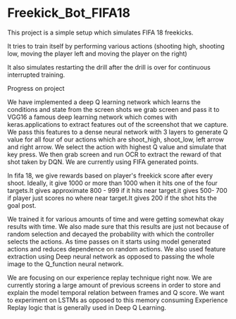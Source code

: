 # Freekick_Bot_FIFA18


This project is a simple setup which simulates FIFA 18 freekicks.

It tries to train itself by performing various actions (shooting high, shooting low, moving the player left and moving the player on the right)

It also simulates restarting the drill after the drill is over for continuous interrupted training.

Progress on project

We have implemented a deep Q learning network which learns the conditions and state from the screen shots we grab screen and pass it to VGG16 a famous deep learning network which comes with keras.applications to extract features out of the screenshot that we capture. We pass this features to a dense neural network with 3 layers to generate Q value for all four of our actions which are shoot_high, shoot_low, left arrow and right arrow. We select the action with highest Q value and simulate that key press. We then grab screen and run OCR to extract the reward of that shot taken by DQN. We are currently using FIFA generated points.

In fifa 18, we give rewards based on player's freekick score after every shoot. Ideally, it give 1000 or more than 1000 when it hits one of the four targets.It gives approximate 800 - 999 if it hits near target.it gives 500- 700 if player just scores no where near target.It gives 200 if the shot hits the goal post.

We trained it for various amounts of time and were getting somewhat okay results with time. We also made sure that this results are just not because of random selection and decayed the probability with which the controller selects the actions. As time passes on it starts using model generated actions and reduces dependence on random actions. We also used feature extraction using Deep neural network as opposed to passing the whole image to the Q_function neural network. 

We are focusing on our experience replay technique right now. We are currently storing a large amount of previous screens in order to store and explain the model temporal relation between frames and Q score. We want to experiment on LSTMs as opposed to this memory consuming Experience Replay logic that is generally used in Deep Q Learning.





